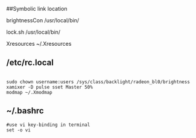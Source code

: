 ##Symbolic link location

brightnessCon   /usr/local/bin/

lock.sh         /usr/local/bin/

Xresources      ~/.Xresources

## /etc/rc.local

```

sudo chown username:users /sys/class/backlight/radeon_bl0/brightness
xamixer -D pulse sset Master 50%
modmap ~/.Xmodmap

```

## ~/.bashrc

```
#use vi key-binding in terminal
set -o vi

```
